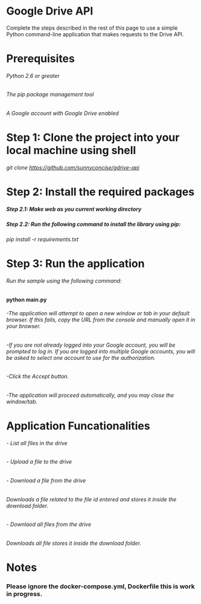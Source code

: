 # Google Drive API
Complete the steps described in the rest of this page to use a simple Python command-line application that makes requests to the Drive API.
# Prerequisites
###### Python 2.6 or greater
###### The pip package management tool
###### A Google account with Google Drive enabled
# Step 1: Clone the project into your local machine using shell
###### git clone https://github.com/sunnyconcise/gdrive-api
# Step 2: Install the required packages
##### Step 2.1: Make web as you current working directory
##### Step 2.2: Run the following command to install the library using pip:
###### pip install -r requirements.txt
# Step 3: Run the application
###### Run the sample using the following command: 
#### python main.py
###### -The application will attempt to open a new window or tab in your default browser. If this fails, copy the URL from the console and manually open it in your browser.
###### -If you are not already logged into your Google account, you will be prompted to log in. If you are logged into multiple Google accounts, you will be asked to select one account to use for the authorization.
###### -Click the Accept button.
###### -The application will proceed automatically, and you may close the window/tab.

# Application Funcationalities
###### - List all files in the drive
###### - Upload a file to the drive
###### - Download a file from the drive
###### Downloads a file related to the file id entered and stores it inside the download folder.
###### - Downlaod all files from the drive
###### Downloads all file stores it inside the download folder.

# Notes
### Please ignore the docker-compose.yml, Dockerfile this is work in progress.


